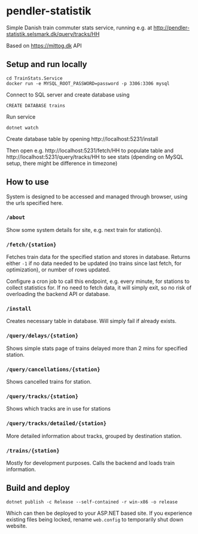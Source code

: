 # pendler-statistik

Simple Danish train commuter stats service, running e.g. at http://pendler-statistik.selsmark.dk/query/tracks/HH

Based on https://mittog.dk API

## Setup and run locally

```
cd TrainStats.Service
docker run -e MYSQL_ROOT_PASSWORD=password -p 3306:3306 mysql
```

Connect to SQL server and create database using
```
CREATE DATABASE trains
```

Run service
```
dotnet watch
```

Create database table by opening http://localhost:5231/install

Then open e.g. http://localhost:5231/fetch/HH to populate table and http://localhost:5231/query/tracks/HH to see stats (dpending on MySQL setup, there might be difference in timezone)

## How to use

System is designed to be accessed and managed through browser, using the urls specified here.

### `/about`

Show some system details for site, e.g. next train for station(s).

### `/fetch/{station}`

Fetches train data for the specified station and stores in database. Returns either `-1` if no data needed to be updated (no trains since last fetch, for optimization), or number of rows updated.

Configure a cron job to call this endpoint, e.g. every minute, for stations to collect statistics for. If no need to fetch data, it will simply exit, so no risk of overloading the backend API or database.

### `/install`

Creates necessary table in database. Will simply fail if already exists.

### `/query/delays/{station}`

Shows simple stats page of trains delayed more than 2 mins for specified station.

### `/query/cancellations/{station}`

Shows cancelled trains for station.

### `/query/tracks/{station}`

Shows which tracks are in use for stations

### `/query/tracks/detailed/{station}`

More detailed information about tracks, grouped by destination station.

### `/trains/{station}`

Mostly for development purposes. Calls the backend and loads train information.


## Build and deploy

```
dotnet publish -c Release --self-contained -r win-x86 -o release
```

Which can then be deployed to your ASP.NET based site. If you experience existing files being locked, rename `web.config` to temporarily shut down website.

